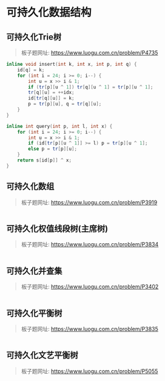 # 可持久化数据结构

## 可持久化Trie树

> 板子题网址: https://www.luogu.com.cn/problem/P4735

```cpp
inline void insert(int k, int x, int p, int q) {
    id[q] = k;
    for (int i = 24; i >= 0; i--) {
        int u = x >> i & 1;
        if (tr[p][u ^ 1]) tr[q][u ^ 1] = tr[p][u ^ 1];
        tr[q][u] = ++idx;
        id[tr[q][u]] = k;
        p = tr[p][u], q = tr[q][u];
    }
}

inline int query(int p, int l, int x) {
    for (int i = 24; i >= 0; i--) {
        int u = x >> i & 1;
        if (id[tr[p][u ^ 1]] >= l) p = tr[p][u ^ 1];
        else p = tr[p][u];
    }
    return s[id[p]] ^ x;
}
```

## 可持久化数组

> 板子题网址: https://www.luogu.com.cn/problem/P3919

```cpp

```

## 可持久化权值线段树(主席树)

> 板子题网址: https://www.luogu.com.cn/problem/P3834

```cpp

```

## 可持久化并查集

> 板子题网址: https://www.luogu.com.cn/problem/P3402

```cpp

```

## 可持久化平衡树

> 板子题网址: https://www.luogu.com.cn/problem/P3835

```cpp

```

## 可持久化文艺平衡树

> 板子题网址: https://www.luogu.com.cn/problem/P5055

```cpp

```
